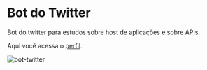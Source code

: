 # Bot do Twitter

Bot do twitter para estudos sobre host de aplicações e sobre APIs.

Aqui você acessa o [perfil](https://twitter.com/tadeuacordou).

![bot-twitter](https://user-images.githubusercontent.com/84084794/137998848-5290a330-469c-4dbb-8b8f-601aec2f99a5.jpg)
